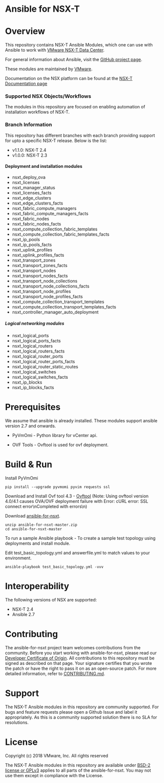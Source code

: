 # Ansible for NSX-T

# Overview
This repository contains NSX-T Ansible Modules, which one can use with
Ansible to work with [VMware NSX-T Data Center][vmware-nsxt].

[vmware-nsxt]: https://www.vmware.com/products/nsx.html

For general information about Ansible, visit the [GitHub project page][an-github].

[an-github]: https://github.com/ansible/ansible

These modules are maintained by [VMware](https://www.vmware.com/).

Documentation on the NSX platform can be found at the [NSX-T Documentation page](https://docs.vmware.com/en/VMware-NSX-T/index.html)

### Supported NSX Objects/Workflows
The modules in this repository are focused on enabling automation of installation workflows of NSX-T.

### Branch Information
This repository has different branches with each branch providing support for upto a specific NSX-T release. Below is the list:
* v1.1.0: NSX-T 2.4
* v1.0.0: NSX-T 2.3

#### Deployment and installation modules

* nsxt_deploy_ova
* nsxt_licenses
* nsxt_manager_status
* nsxt_licenses_facts
* nsxt_edge_clusters
* nsxt_edge_clusters_facts
* nsxt_fabric_compute_managers
* nsxt_fabric_compute_managers_facts
* nsxt_fabric_nodes
* nsxt_fabric_nodes_facts
* nsxt_compute_collection_fabric_templates
* nsxt_compute_collection_fabric_templates_facts
* nsxt_ip_pools
* nsxt_ip_pools_facts
* nsxt_uplink_profiles
* nsxt_uplink_profiles_facts
* nsxt_transport_zones
* nsxt_transport_zones_facts
* nsxt_transport_nodes
* nsxt_transport_nodes_facts
* nsxt_transport_node_collections
* nsxt_transport_node_collections_facts
* nsxt_transport_node_profiles
* nsxt_transport_node_profiles_facts
* nsxt_compute_collection_transport_templates
* nsxt_compute_collection_transport_templates_facts
* nsxt_controller_manager_auto_deployment

##### Logical networking modules
* nsxt_logical_ports
* nsxt_logical_ports_facts
* nsxt_logical_routers
* nsxt_logical_routers_facts
* nsxt_logical_router_ports
* nsxt_logical_router_ports_facts
* nsxt_logical_router_static_routes
* nsxt_logical_switches
* nsxt_logical_switches_facts
* nsxt_ip_blocks
* nsxt_ip_blocks_facts


# Prerequisites
We assume that ansible is already installed. 
These modules support ansible version 2.7 and onwards. 

* PyVmOmi - Python library for vCenter api.

* OVF Tools - Ovftool is used for ovf deployment. 


# Build & Run

Install PyVmOmi
```
pip install --upgrade pyvmomi pyvim requests ssl
```
Download and Install Ovf tool 4.3 - [Ovftool](https://my.vmware.com/web/vmware/details?downloadGroup=OVFTOOL430&productId=742)
(Note: Using ovftool version 4.0/4.1 causes OVA/OVF deployment failure with Error: cURL error: SSL connect error\nCompleted with errors\n)

Download [ansible-for-nsxt](https://github.com/vmware/ansible-for-nsxt/archive/master.zip).
```
unzip ansible-for-nsxt-master.zip
cd ansible-for-nsxt-master
```
To run a sample Ansible playbook - To create a sample test topology using deployments and install module.

Edit test_basic_topology.yml and answerfile.yml to match values to your environment.
```
ansible-playbook test_basic_topology.yml -vvv
```
# Interoperability

The following versions of NSX are supported:

 * NSX-T 2.4
 * Ansible 2.7

# Contributing

The ansible-for-nsxt project team welcomes contributions from the community. Before you start working with ansible-for-nsxt, please read our [Developer Certificate of Origin](https://cla.vmware.com/dco). All contributions to this repository must be signed as described on that page. Your signature certifies that you wrote the patch or have the right to pass it on as an open-source patch. For more detailed information, refer to [CONTRIBUTING.md](CONTRIBUTING.md).

# Support

The NSX-T Ansible modules in this repository are community supported. For bugs and feature requests please open a Github Issue and label it appropriately. As this is a community supported solution there is no SLA for resolutions.

# License
Copyright (c) 2018 VMware, Inc.  All rights reserved

The NSX-T Ansible modules in this repository are available under [BSD-2 license or GPLv3](LICENSE.txt) applies to all parts of the ansible-for-nsxt.
You may not use them except in compliance with the License.
